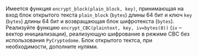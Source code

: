 Имеется функция `encrypt_block(plain_block, key)`, принимающая на вход блок открытого текста `plain_block` (`bytes`) длины 64 бит и ключ `key` (`bytes`) длины 64 бит и возвращающая блок шифротекста (`bytes`). Реализуйте функцию `encrypt_CBC(plaintext, key, iv=bytes(8))` (`iv` – вектор инициализации), реализующую шифрование в режиме CBC без использования `PyCryptodome`.
Блок открытого тектса, при необходимости, дополните нулями.
